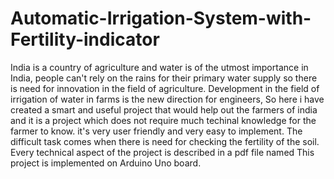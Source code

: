 # Automatic-Irrigation-System-with-Fertility-indicator
India is a country of agriculture and water is of the utmost importance in India, people can't rely on the rains for their primary water supply so there is need for innovation in the field of agriculture. Development in the field of irrigation of water in farms is the new direction for engineers, 
So here i have created a smart and useful project that would help out the farmers of india and it is a project which does not require much techinal knowledge for the farmer to know. it's very user friendly and very easy to implement. 
The difficult task comes when there is need for checking the fertility of the soil.
Every technical aspect of the project is described in a pdf file named
This project is implemented on Arduino Uno board.
